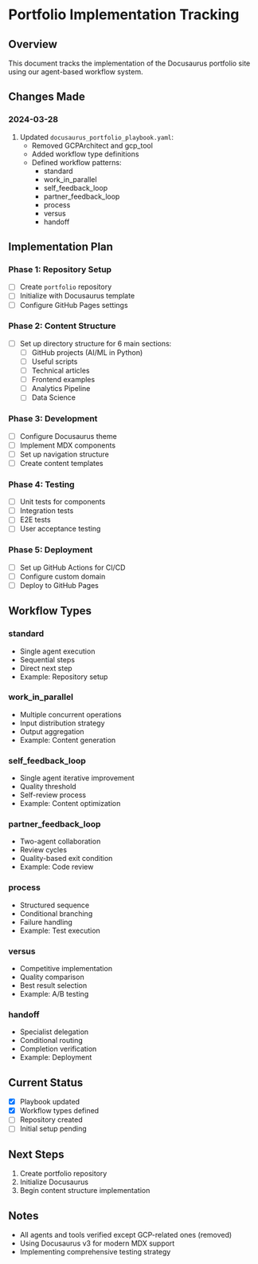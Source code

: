 # Portfolio Implementation Tracking

## Overview
This document tracks the implementation of the Docusaurus portfolio site using our agent-based workflow system.

## Changes Made

### 2024-03-28
1. Updated `docusaurus_portfolio_playbook.yaml`:
   - Removed GCPArchitect and gcp_tool
   - Added workflow type definitions
   - Defined workflow patterns:
     - standard
     - work_in_parallel
     - self_feedback_loop
     - partner_feedback_loop
     - process
     - versus
     - handoff

## Implementation Plan

### Phase 1: Repository Setup
- [ ] Create `portfolio` repository
- [ ] Initialize with Docusaurus template
- [ ] Configure GitHub Pages settings

### Phase 2: Content Structure
- [ ] Set up directory structure for 6 main sections:
  - [ ] GitHub projects (AI/ML in Python)
  - [ ] Useful scripts
  - [ ] Technical articles
  - [ ] Frontend examples
  - [ ] Analytics Pipeline
  - [ ] Data Science

### Phase 3: Development
- [ ] Configure Docusaurus theme
- [ ] Implement MDX components
- [ ] Set up navigation structure
- [ ] Create content templates

### Phase 4: Testing
- [ ] Unit tests for components
- [ ] Integration tests
- [ ] E2E tests
- [ ] User acceptance testing

### Phase 5: Deployment
- [ ] Set up GitHub Actions for CI/CD
- [ ] Configure custom domain
- [ ] Deploy to GitHub Pages

## Workflow Types

### standard
- Single agent execution
- Sequential steps
- Direct next step
- Example: Repository setup

### work_in_parallel
- Multiple concurrent operations
- Input distribution strategy
- Output aggregation
- Example: Content generation

### self_feedback_loop
- Single agent iterative improvement
- Quality threshold
- Self-review process
- Example: Content optimization

### partner_feedback_loop
- Two-agent collaboration
- Review cycles
- Quality-based exit condition
- Example: Code review

### process
- Structured sequence
- Conditional branching
- Failure handling
- Example: Test execution

### versus
- Competitive implementation
- Quality comparison
- Best result selection
- Example: A/B testing

### handoff
- Specialist delegation
- Conditional routing
- Completion verification
- Example: Deployment

## Current Status
- [x] Playbook updated
- [x] Workflow types defined
- [ ] Repository created
- [ ] Initial setup pending

## Next Steps
1. Create portfolio repository
2. Initialize Docusaurus
3. Begin content structure implementation

## Notes
- All agents and tools verified except GCP-related ones (removed)
- Using Docusaurus v3 for modern MDX support
- Implementing comprehensive testing strategy 